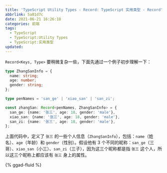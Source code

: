 ```yaml
---
title: 'TypeScript Utility Types - Record: TypeScript 实用类型 - Record'
abbrlink: 5a81d7c
date: 2021-06-21 16:26:18
categories: 前端
tags:
  - TypeScript
  - TypeScript:Utility Types
  - TypeScript:实用类型
updated:
---
```


`Record<Keys, Type>` 要稍微复杂一些，下面先通过一个例子初步理解一下：

```typescript
type ZhangSanInfo = {
  name: string;
  age: number;
  gender: string;
};

type penNames = 'san_ge' | 'xiao_san' | 'san_zi';

const zhangSan: Record<penNames, ZhangSanInfo> = {
  san_ge: {name: '张三', age: 18, gender: 'male'},
  xiao_san: {name: '张三', age: 18, gender: 'male'},
  san_zi: {name: '张三', age: 18, gender: 'male'},
};
```

<!-- more -->

上面代码中，定义了 `张三` 的一些个人信息（`ZhangSanInfo`），包括：`name`（姓名）、`age`（年龄）和 `gender`（性别）。假设他有 3 个不同的昵称：`san_ge`（三哥）、`xiao_san`（小三）、`san_zi`（三子），因为这三个昵称都是指 `张三` 这个人，所以这三个昵称上都应该有 `张三` 身上的属性。

{% ggad-fluid %}

